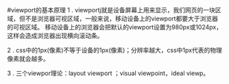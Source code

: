 #viewport的基本原理
   1 . viewportj就是设备屏幕上用来显示，我们网页的一块区域，但不是浏览器可视区域，一般来说，移动设备上的viewport都要大于浏览器的可视区域。
   移动设备上的浏览器会把默认的viewport设置为980px或1024px，这样会造成浏览器出现横向滚动条。
   
   2 . css中的1px(像素)不等于设备的1px(像素)；分辨率越大，css中1px代表的物理像素就会越多。
  
   3 . 三个viewpor理论：layout viewport ；visual viewpoint，ideal viewp。